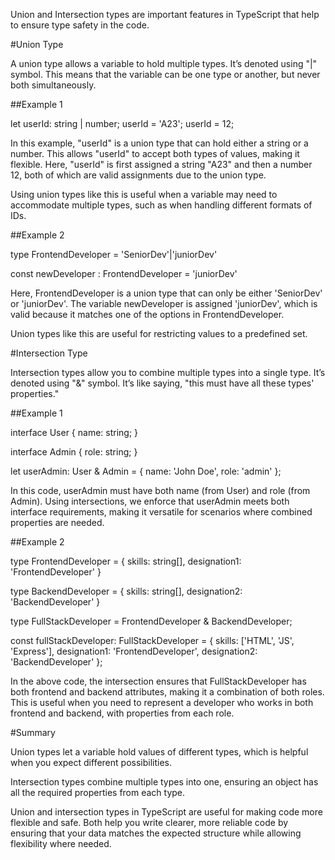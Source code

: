Union and Intersection types are important features in TypeScript that help to ensure type safety in the code.









#Union Type


A union type allows a variable to hold multiple types. It’s denoted using "|" symbol. This means that the variable can be one type or another, but never both simultaneously.

##Example 1

let userId: string | number;
userId = 'A23'; 
userId = 12;

In this example, "userId" is a union type that can hold either a string or a number. This allows "userId" to accept both types of values, making it flexible. Here, "userId" is first assigned a string "A23" and then a number 12, both of which are valid assignments due to the union type. 

Using union types like this is useful when a variable may need to accommodate multiple types, such as when handling different formats of IDs.







##Example 2

type FrontendDeveloper = 'SeniorDev'|'juniorDev'

const newDeveloper : FrontendDeveloper = 'juniorDev'

Here, FrontendDeveloper is a union type that can only be either 'SeniorDev' or 'juniorDev'. The variable newDeveloper is assigned 'juniorDev', which is valid because it matches one of the options in FrontendDeveloper.

Union types like this are useful for restricting values to a predefined set.













#Intersection Type

Intersection types allow you to combine multiple types into a single type. It’s denoted using "&" symbol. It’s like saying, "this must have all these types' properties." 










##Example 1

interface User {
    name: string;
}

interface Admin {
    role: string;
}

let userAdmin: User & Admin = {
    name: 'John Doe',
    role: 'admin'
};


In this code, userAdmin must have both name (from User) and role (from Admin). Using intersections, we enforce that userAdmin meets both interface requirements, making it versatile for scenarios where combined properties are needed.






##Example 2

type FrontendDeveloper = {
    skills: string[],
    designation1: 'FrontendDeveloper'
}

type BackendDeveloper = {
    skills: string[],
    designation2: 'BackendDeveloper'
}

type FullStackDeveloper = FrontendDeveloper & BackendDeveloper;

const fullStackDeveloper: FullStackDeveloper = {
    skills: ['HTML', 'JS', 'Express'],
    designation1: 'FrontendDeveloper',
    designation2: 'BackendDeveloper'
};


In the above code, the intersection ensures that FullStackDeveloper has both frontend and backend attributes, making it a combination of both roles. This is useful when you need to represent a developer who works in both frontend and backend, with properties from each role.




#Summary


Union types let a variable hold values of different types, which is helpful when you expect different possibilities. 


Intersection types combine multiple types into one, ensuring an object has all the required properties from each type.


Union and intersection types in TypeScript are useful for making code more flexible and safe. Both help you write clearer, more reliable code by ensuring that your data matches the expected structure while allowing flexibility where needed.







 